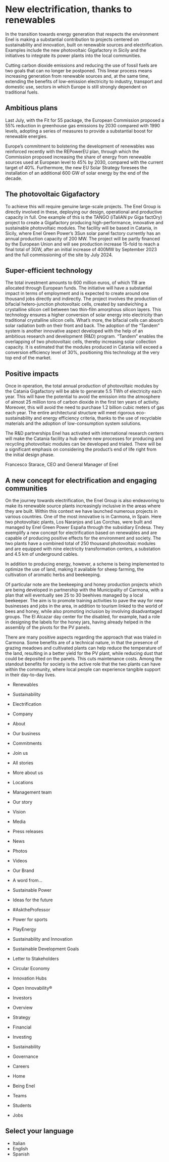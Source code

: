 # New electrification, thanks to renewables

In the transition towards energy generation that respects the environment Enel is making a substantial contribution to projects centered on sustainability and innovation, built on renewable sources and electrification. Examples include the new photovoltaic Gigafactory in Sicily and the initiatives to integrate its power plants into the local communities.

<!-- image -->

<!-- image -->

<!-- image -->

Cutting carbon dioxide emissions and reducing the use of fossil fuels are two goals that can no longer be postponed. This linear process means increasing generation from renewable sources and, at the same time, extending the benefits of low-emission electricity to industry, transport and domestic use, sectors in which Europe is still strongly dependent on traditional fuels.

## Ambitious plans

Last July, with the Fit for 55 package, the European Commission proposed a 55% reduction in greenhouse gas emissions by 2030 compared with 1990 levels, adopting a series of measures to provide a substantial boost for renewable energies.

Europe’s commitment to bolstering the development of renewables was reinforced recently with the REPowerEU plan, through which the Commission proposed increasing the share of energy from renewable sources used at European level to 45% by 2030, compared with the current target of 40%. Furthermore, the new EU Solar Strategy foresees the installation of an additional 600 GW of solar energy by the end of the decade.

## The photovoltaic Gigafactory

To achieve this will require genuine large-scale projects. The Enel Group is directly involved in these, deploying our design, operational and productive capacity in full. One example of this is the TANGO (iTaliAN pv Giga factOry) project to create a Gigafactory producing high-performance, innovative and sustainable photovoltaic modules. The facility will be based in Catania, in Sicily, where Enel Green Power’s 3Sun solar panel factory currently has an annual production capacity of 200 MW. The project will be partly financed by the European Union and will see production increase 15-fold to reach a final total of 3GW, after an initial increase of 400MW by September 2023 and the full commissioning of the site by July 2024.

## Super-efficient technology

The total investment amounts to 600 million euros, of which 118 are allocated through European funds. The initiative will have a substantial impact in terms of employment and is expected to create around one thousand jobs directly and indirectly. The project involves the production of bifacial hetero-junction photovoltaic cells, created by sandwiching a crystalline silicon cell between two thin-film amorphous silicon layers. This technology ensures a higher conversion of solar energy into electricity than traditional crystalline silicon cells. What’s more, the bifacial cells can absorb solar radiation both on their front and back. The adoption of the “Tandem” system is another innovative aspect developed with the help of an ambitious research and development (R&D) program. “Tandem” enables the overlapping of two photovoltaic cells, thereby increasing solar collection capacity. It is estimated that the modules produced in Catania will exceed a conversion efficiency level of 30%, positioning this technology at the very top end of the market.

## Positive impacts

Once in operation, the total annual production of photovoltaic modules by the Catania Gigafactory will be able to generate 5.5 TWh of electricity each year. This will have the potential to avoid the emission into the atmosphere of almost 25 million tons of carbon dioxide in the first ten years of activity. Moreover, this will avoid the need to purchase 1.2 billion cubic meters of gas each year. The entire architectural structure will meet rigorous eco-sustainability and energy efficiency criteria, thanks to the use of recyclable materials and the adoption of low-consumption system solutions.

The R&D partnerships Enel has activated with international research centers will make the Catania facility a hub where new processes for producing and recycling photovoltaic modules can be developed and trialed. There will be a significant emphasis on considering the product’s end of life right from the initial design phase.

Francesco Starace, CEO and General Manager of Enel

## A new concept for electrification and engaging communities

On the journey towards electrification, the Enel Group is also endeavoring to make its renewable source plants increasingly inclusive in the areas where they are built. Within this context we have launched numerous projects in various countries. One of the most innovative is in Carmona, in Spain. Here two photovoltaic plants, Los Naranjos and Las Corchas, were built and managed by Enel Green Power España through the subsidiary Endesa. They exemplify a new concept for electrification based on renewables and are capable of producing positive effects for the environment and society. The two plants have a combined total of 250 thousand photovoltaic modules and are equipped with nine electricity transformation centers, a substation and 4.5 km of underground cables.

In addition to producing energy, however, a scheme is being implemented to optimize the use of land, making it available for sheep farming, the cultivation of aromatic herbs and beekeeping.

Of particular note are the beekeeping and honey production projects which are being developed in partnership with the Municipality of Carmona, with a plan that will eventually see 25 to 30 beehives managed by a local beekeeper. The aim is to promote training activities to pave the way for new businesses and jobs in the area, in addition to tourism linked to the world of bees and honey, while also promoting inclusion by involving disadvantaged groups. The El Alcazar day center for the disabled, for example, had a role in designing the labels for the honey jars, having already helped in the assembly of the pivots for the PV panels.

There are many positive aspects regarding the approach that was trialed in Carmona. Some benefits are of a technical nature, in that the presence of grazing meadows and cultivated plants can help reduce the temperature of the land, resulting in a better yield for the PV plant, while reducing dust that could be deposited on the panels. This cuts maintenance costs. Among the standout benefits for society is the active role that the two plants can have within the community, where local people can experience tangible support in their day-to-day lives.

- Renewables
- Sustainability
- Electrification

- Company
- About
- Our business
- Commitments
- Join us
- All stories

- More about us
- Locations
- Management team
- Our story
- Vision

- Media
- Press releases
- News
- Photos
- Videos
- Our Brand
- A word from...

- Sustainable Power
- Ideas for the future
- #AsktheProfessor
- Power for sports
- PlayEnergy

- Sustainability and Innovation
- Sustainable Development Goals
- Letter to Stakeholders
- Circular Economy
- Innovation Hubs
- Open Innovability®

- Investors
- Overview
- Strategy
- Financial
- Investing
- Sustainability
- Governance

- Careers
- Home
- Being Enel
- Teams
- Students
- Jobs

<!-- image -->

<!-- image -->

<!-- image -->

<!-- image -->

<!-- image -->

<!-- image -->

## Select your language

- Italian
- English
- Spanish

<!-- image -->

<!-- image -->

<!-- image -->

<!-- image -->

<!-- image -->

<!-- image -->

<!-- image -->

<!-- image -->

<!-- image -->

<!-- image -->

<!-- image -->

<!-- image -->

<!-- image -->

<!-- image -->

<!-- image -->

<!-- image -->

<!-- image -->

<!-- image -->

<!-- image -->

<!-- image -->

<!-- image -->

<!-- image -->

<!-- image -->

<!-- image -->

<!-- image -->

<!-- image -->

<!-- image -->

<!-- image -->

<!-- image -->

<!-- image -->

<!-- image -->

<!-- image -->

<!-- image -->

<!-- image -->

<!-- image -->

<!-- image -->

<!-- image -->

<!-- image -->

<!-- image -->

<!-- image -->

<!-- image -->

<!-- image -->

<!-- image -->

<!-- image -->

<!-- image -->

<!-- image -->

<!-- image -->

<!-- image -->

<!-- image -->

<!-- image -->

<!-- image -->

<!-- image -->

<!-- image -->

<!-- image -->

<!-- image -->

<!-- image -->

<!-- image -->

<!-- image -->

<!-- image -->

<!-- image -->

<!-- image -->

<!-- image -->

<!-- image -->

<!-- image -->

<!-- image -->

<!-- image -->

<!-- image -->

<!-- image -->

<!-- image -->

<!-- image -->

<!-- image -->

<!-- image -->

<!-- image -->

<!-- image -->

<!-- image -->

<!-- image -->

<!-- image -->

<!-- image -->

<!-- image -->

<!-- image -->

<!-- image -->

<!-- image -->

<!-- image -->

<!-- image -->

<!-- image -->

<!-- image -->

<!-- image -->

<!-- image -->

<!-- image -->

<!-- image -->

<!-- image -->